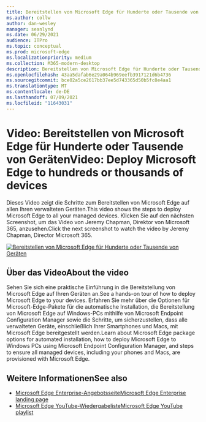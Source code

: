 ```yaml
---
title: Bereitstellen von Microsoft Edge für Hunderte oder Tausende von Geräten
ms.author: collw
author: dan-wesley
manager: seanlynd
ms.date: 06/29/2021
audience: ITPro
ms.topic: conceptual
ms.prod: microsoft-edge
ms.localizationpriority: medium
ms.collection: M365-modern-desktop
description: Bereitstellen von Microsoft Edge für Hunderte oder Tausende von Geräten
ms.openlocfilehash: 43aa5dafab6e29a064b969eefb3917121d6b4736
ms.sourcegitcommit: bce02a5ce2617bb37ee5d743365d50b5fc8e4aa1
ms.translationtype: MT
ms.contentlocale: de-DE
ms.lasthandoff: 07/09/2021
ms.locfileid: "11643031"
---
```

# <a name="video-deploy-microsoft-edge-to-hundreds-or-thousands-of-devices"></a><span data-ttu-id="443f2-103">Video: Bereitstellen von Microsoft Edge für Hunderte oder Tausende von Geräten</span><span class="sxs-lookup"><span data-stu-id="443f2-103">Video: Deploy Microsoft Edge to hundreds or thousands of devices</span></span>

<span data-ttu-id="443f2-104">Dieses Video zeigt die Schritte zum Bereitstellen von Microsoft Edge auf allen Ihren verwalteten Geräten.</span><span class="sxs-lookup"><span data-stu-id="443f2-104">This video shows the steps to deploy Microsoft Edge to all your managed devices.</span></span> <span data-ttu-id="443f2-105">Klicken Sie auf den nächsten Screenshot, um das Video von Jeremy Chapman, Direktor von Microsoft 365, anzusehen.</span><span class="sxs-lookup"><span data-stu-id="443f2-105">Click the next screenshot to watch the video by Jeremy Chapman, Director Microsoft 365.</span></span>

[![Bereitstellen von Microsoft Edge für Hunderte oder Tausende von Geräten](media/microsoft-edge-video-deploy/0.png)](http://www.youtube.com/watch?v=o90UsN6g6NE "Deploy Microsoft Edge to hundreds or thousands of devices")

## <a name="about-the-video"></a><span data-ttu-id="443f2-107">Über das Video</span><span class="sxs-lookup"><span data-stu-id="443f2-107">About the video</span></span>

<span data-ttu-id="443f2-108">Sehen Sie sich eine praktische Einführung in die Bereitstellung von Microsoft Edge auf Ihren Geräten an.</span><span class="sxs-lookup"><span data-stu-id="443f2-108">See a hands-on tour of how to deploy Microsoft Edge to your devices.</span></span> <span data-ttu-id="443f2-109">Erfahren Sie mehr über die Optionen für Microsoft-Edge-Pakete für die automatische Installation, die Bereitstellung von Microsoft Edge auf Windows-PCs mithilfe von Microsoft Endpoint Configuration Manager sowie die Schritte, um sicherzustellen, dass alle verwalteten Geräte, einschließlich Ihrer Smartphones und Macs, mit Microsoft Edge bereitgestellt werden.</span><span class="sxs-lookup"><span data-stu-id="443f2-109">Learn about Microsoft Edge package options for automated installation, how to deploy Microsoft Edge to Windows PCs using Microsoft Endpoint Configuration Manager, and steps to ensure all managed devices, including your phones and Macs, are provisioned with Microsoft Edge.</span></span>

## <a name="see-also"></a><span data-ttu-id="443f2-110">Weitere Informationen</span><span class="sxs-lookup"><span data-stu-id="443f2-110">See also</span></span>

- [<span data-ttu-id="443f2-111">Microsoft Edge Enterprise-Angebotsseite</span><span class="sxs-lookup"><span data-stu-id="443f2-111">Microsoft Edge Enterprise landing page</span></span>](https://aka.ms/EdgeEnterprise)
- [<span data-ttu-id="443f2-112">Microsoft Edge YouTube-Wiedergabeliste</span><span class="sxs-lookup"><span data-stu-id="443f2-112">Microsoft Edge YouTube playlist</span></span>](https://www.youtube.com/playlist?list=PLXtHYVsvn_b-uXh1tMeYpT-0iD8tD3tFy)
